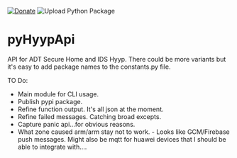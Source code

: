 [![Donate](https://img.shields.io/badge/donate-Coffee-yellow.svg)](https://www.buymeacoffee.com/renierm)
![Upload Python Package](https://github.com/RenierM26/pyHyypApi/workflows/Upload%20Python%20Package/badge.svg)

# pyHyypApi
API for ADT Secure Home and IDS Hyyp. There could be more variants but it's easy to add package names to the constants.py file.

TO Do:

- Main module for CLI usage.
- Publish pypi package.
- Refine function output. It's all json at the moment.
- Refine failed messages. Catching broad excepts.
- Capture panic api...for obvious reasons.
- What zone caused arm/arm stay not to work. - Looks like GCM/Firebase push messages. Might also be mqtt for huawei devices that I should be able to integrate with....
